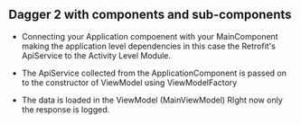 ## Dagger 2 with components and sub-components

* Connecting your Application compoenent with your MainComponent making the application level dependencies in this case the Retrofit's ApiService to the Activity Level Module.

* The ApiService collected from the ApplicationComponent is passed on to the constructor of ViewModel using ViewModelFactory

* The data is loaded in the ViewModel (MainViewModel) RIght now only the response is logged.
